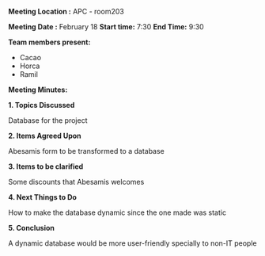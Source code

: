 **Meeting Location :** APC - room203

**Meeting  Date :**   February 18 **Start time:** 7:30 **End Time:** 9:30

**Team members present:**
  * Cacao
  * Horca
  * Ramil

**Meeting Minutes:**

**1. Topics Discussed**

Database for the project

**2. Items Agreed Upon**

Abesamis form to be transformed to a database

**3. Items to be clarified**

Some discounts that Abesamis welcomes

**4. Next Things to Do**

How to make the database dynamic since the one made was static

**5. Conclusion**

A dynamic database would be more user-friendly specially to non-IT people